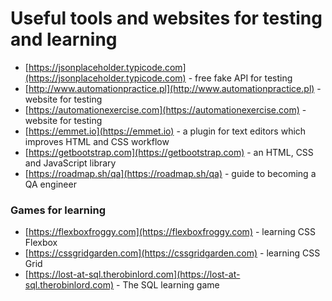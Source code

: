 # Useful tools and websites for testing and learning

* [https://jsonplaceholder.typicode.com](https://jsonplaceholder.typicode.com) - free fake API for testing
* [http://www.automationpractice.pl](http://www.automationpractice.pl) - website for testing
* [https://automationexercise.com](https://automationexercise.com) - website for testing
* [https://emmet.io](https://emmet.io) - a plugin for text editors which improves HTML and CSS workflow
* [https://getbootstrap.com](https://getbootstrap.com) - an HTML, CSS and JavaScript library
* [https://roadmap.sh/qa](https://roadmap.sh/qa) - guide to becoming a QA engineer

### Games for learning

* [https://flexboxfroggy.com](https://flexboxfroggy.com) - learning CSS Flexbox
* [https://cssgridgarden.com](https://cssgridgarden.com) - learning CSS Grid
* [https://lost-at-sql.therobinlord.com](https://lost-at-sql.therobinlord.com) - The SQL learning game
